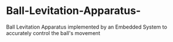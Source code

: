 # Ball-Levitation-Apparatus-
Ball Levitation Apparatus implemented by an Embedded System to accurately control the ball's movement
